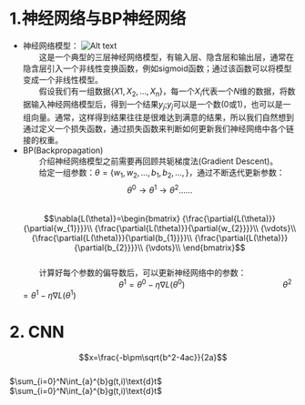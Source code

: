 # 1.神经网络与BP神经网络  
* 神经网络模型：
![Alt text](https://images2015.cnblogs.com/blog/853467/201606/853467-20160630140644406-409859737.png)  
&ensp;&ensp;&ensp;&ensp;这是一个典型的三层神经网络模型，有输入层、隐含层和输出层，通常在隐含层引入一个非线性变换函数，例如sigmoid函数；通过该函数可以将模型变成一个非线性模型。    
&ensp;&ensp;&ensp;&ensp;假设我们有一组数据$\{X{1},X_{2},\dots,X_{n}\}$，每一个$X_{i}$代表一个$N$维的数据，将数据输入神经网络模型后，得到一个结果$y_{j}$;$y_{j}$可以是一个数(0或1)，也可以是一组向量。通常，这样得到结果往往是很难达到满意的结果，所以我们自然想到通过定义一个损失函数，通过损失函数来判断如何更新我们神经网络中各个链接的权重。  
* BP(Backpropagation)  
&ensp;&ensp;&ensp;&ensp;介绍神经网络模型之前需要再回顾共轭梯度法(Gradient Descent)。  
&ensp;&ensp;&ensp;&ensp;给定一组参数：$\theta = \{w_{1},w_{2},\dots,b_{1},b_{2},\dots,\}$，通过不断迭代更新参数：
$$\theta^{0}\rightarrow\theta^{1}\rightarrow\theta^{2}\dots\dots$$  
$$\nabla{L(\theta)}=\begin{bmatrix}
{\frac{\partial{L(\theta)}}{\partial{w_{1}}}}\\
{\frac{\partial{L(\theta)}}{\partial{w_{2}}}}\\
{\vdots}\\
{\frac{\partial{L(\theta)}}{\partial{b_{1}}}}\\
{\frac{\partial{L(\theta)}}{\partial{b_{2}}}}\\
{\vdots}\\
\end{bmatrix}$$  
&ensp;&ensp;&ensp;&ensp;计算好每个参数的偏导数后，可以更新神经网络中的参数：  
&ensp;&ensp;&ensp;&ensp;&ensp;&ensp;&ensp;&ensp;&ensp;&ensp;&ensp;&ensp;&ensp;&ensp;&ensp;&ensp;&ensp;&ensp;&ensp;&ensp;&ensp;&ensp;&ensp;&ensp;$\theta^{1} =\theta^{0} - {\eta} {\nabla{L(\theta^{0})}}$
&ensp;&ensp;&ensp;&ensp;&ensp;&ensp;&ensp;&ensp;&ensp;&ensp;&ensp;&ensp;&ensp;&ensp;&ensp;&ensp;&ensp;&ensp;&ensp;&ensp;&ensp;&ensp;&ensp;&ensp;$\theta^{2} =\theta^{1} - {\eta} {\nabla{L(\theta^{1})}}$  

# 2. CNN  
$$x=\frac{-b\pm\sqrt{b^2-4ac}}{2a}$$  
$\sum_{i=0}^N\int_{a}^{b}g(t,i)\text{d}t$  
$\sum_{i=0}^N\int_{a}^{b}g(t,i)\text{d}t$
